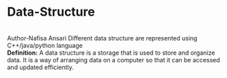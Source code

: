 # Data-Structure
<br> Author-Nafisa Ansari
Different data structure are represented using C++/java/python language
<br>
<b>Definition:</b>
A data structure is a storage that is used to store and organize data. It is a way of arranging data on a computer so that it can be accessed and updated efficiently.
